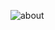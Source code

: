 ![about](https://user-images.githubusercontent.com/78788892/108744586-ecc8fa00-755b-11eb-9344-60c61625e01a.png)
